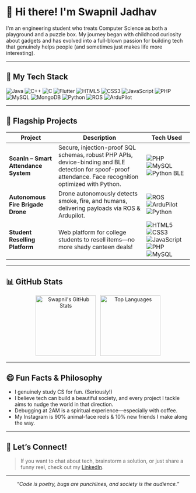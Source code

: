 # 👋 Hi there! I'm Swapnil Jadhav

I'm an engineering student who treats Computer Science as both a playground and a puzzle box. My journey began with childhood curiosity about gadgets and has evolved into a full-blown passion for building tech that genuinely helps people (and sometimes just makes life more interesting).

---

## 🚀 My Tech Stack

![Java](https://img.shields.io/badge/Java-ED8B00?style=flat&logo=java&logoColor=white)
![C++](https://img.shields.io/badge/C++-00599C?style=flat&logo=c%2B%2B&logoColor=white)
![C](https://img.shields.io/badge/C-00599C?style=flat&logo=c&logoColor=white)
![Flutter](https://img.shields.io/badge/Flutter-02569B?style=flat&logo=flutter&logoColor=white)
![HTML5](https://img.shields.io/badge/HTML5-E34F26?style=flat&logo=html5&logoColor=white)
![CSS3](https://img.shields.io/badge/CSS3-1572B6?style=flat&logo=css3&logoColor=white)
![JavaScript](https://img.shields.io/badge/JavaScript-F7DF1E?style=flat&logo=javascript&logoColor=black)
![PHP](https://img.shields.io/badge/PHP-777BB4?style=flat&logo=php&logoColor=white)
![MySQL](https://img.shields.io/badge/MySQL-4479A1?style=flat&logo=mysql&logoColor=white)
![MongoDB](https://img.shields.io/badge/MongoDB-47A248?style=flat&logo=mongodb&logoColor=white)
![Python](https://img.shields.io/badge/Python-3776AB?style=flat&logo=python&logoColor=white)
![ROS](https://img.shields.io/badge/ROS-22314E?style=flat&logo=ros&logoColor=white)
![ArduPilot](https://img.shields.io/badge/ArduPilot-000000?style=flat)
<br>

---

## 🌟 Flagship Projects

| Project | Description | Tech Used |
| ------- | ----------- | --------- |
| **ScanIn – Smart Attendance System** | Secure, injection-proof SQL schemas, robust PHP APIs, device-binding and BLE detection for spoof-proof attendance. Face recognition optimized with Python. | ![PHP](https://img.shields.io/badge/PHP-777BB4?style=flat&logo=php&logoColor=white) ![MySQL](https://img.shields.io/badge/MySQL-4479A1?style=flat&logo=mysql&logoColor=white) ![Python](https://img.shields.io/badge/Python-3776AB?style=flat&logo=python&logoColor=white) BLE |
| **Autonomous Fire Brigade Drone** | Drone autonomously detects smoke, fire, and humans, delivering payloads via ROS & Ardupilot. | ![ROS](https://img.shields.io/badge/ROS-22314E?style=flat&logo=ros&logoColor=white) ![ArduPilot](https://img.shields.io/badge/ArduPilot-000000?style=flat) ![Python](https://img.shields.io/badge/Python-3776AB?style=flat&logo=python&logoColor=white) |
| **Student Reselling Platform** | Web platform for college students to resell items—no more shady canteen deals! | ![HTML5](https://img.shields.io/badge/HTML5-E34F26?style=flat&logo=html5&logoColor=white) ![CSS3](https://img.shields.io/badge/CSS3-1572B6?style=flat&logo=css3&logoColor=white) ![JavaScript](https://img.shields.io/badge/JavaScript-F7DF1E?style=flat&logo=javascript&logoColor=black) ![PHP](https://img.shields.io/badge/PHP-777BB4?style=flat&logo=php&logoColor=white) ![MySQL](https://img.shields.io/badge/MySQL-4479A1?style=flat&logo=mysql&logoColor=white) |

---

## 📊 GitHub Stats

<p align="center">
  <img src="https://github-readme-stats.vercel.app/api?username=jadhavswapnil01&show_icons=true&theme=radical" alt="Swapnil's GitHub Stats" height="165"/>
  &nbsp;
  <img src="https://github-readme-stats.vercel.app/api/top-langs/?username=jadhavswapnil01&layout=compact&theme=radical" alt="Top Languages" height="165"/>
</p>

---

## 😄 Fun Facts & Philosophy

- I genuinely study CS for fun. (Seriously!)
- I believe tech can build a beautiful society, and every project I tackle aims to nudge the world in that direction.
- Debugging at 2AM is a spiritual experience—especially with coffee.
- My Instagram is 90% animal-face reels & 10% new friends I make along the way.

---

## 🤝 Let’s Connect!

> If you want to chat about tech, brainstorm a solution, or just share a funny reel, check out my [LinkedIn](https://www.linkedin.com/in/swapnil-jadhav-b5432328a).

---

<p align="center"><em>“Code is poetry, bugs are punchlines, and society is the audience.”</em></p>
